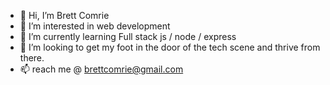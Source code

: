 - 👋 Hi, I’m Brett Comrie
- 👀 I’m interested in web development 
- 🌱 I’m currently learning Full stack js / node / express 
- 💞️ I’m looking to get my foot in the door of the tech scene and thrive from there.
- 📫 reach me @ brettcomrie@gmail.com

<!---
BC1337/BC1337 is a ✨ special ✨ repository because its `README.md` (this file) appears on your GitHub profile.
You can click the Preview link to take a look at your changes.
--->
